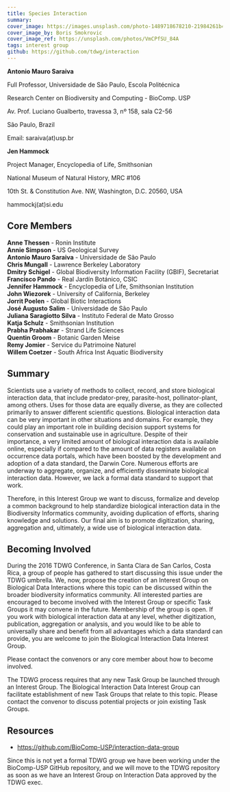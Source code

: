 ```yaml
---
title: Species Interaction
summary: 
cover_image: https://images.unsplash.com/photo-1489718678210-21984261b4f3
cover_image_by: Boris Smokrovic
cover_image_ref: https://unsplash.com/photos/VmCPfSU_84A
tags: interest group
github: https://github.com/tdwg/interaction
---
```


**Antonio Mauro Saraiva**


Full Professor, Universidade de São Paulo, Escola Politécnica 

Research Center on Biodiversity and Computing - BioComp. USP

Av. Prof. Luciano Gualberto, travessa 3, nº 158, sala C2-56

São Paulo, Brazil

Email: saraiva(at)usp.br
 
 
**Jen Hammock**


Project Manager, Encyclopedia of Life, Smithsonian

National Museum of Natural History, MRC #106

10th St. & Constitution Ave. NW, Washington, D.C. 20560, USA

hammockj(at)si.edu

## Core Members

**Anne Thessen** - Ronin Institute  
**Annie Simpson** - US Geological Survey  
**Antonio Mauro Saraiva** - Universidade de São Paulo  
**Chris Mungall** - Lawrence Berkeley Laboratory  
**Dmitry Schigel** - Global Biodiversity Information Facility (GBIF), Secretariat  
**Francisco Pando** - Real Jardín Botánico,  CSIC  
**Jennifer Hammock** - Encyclopedia of Life, Smithsonian Institution  
**John Wiezorek** - University of California, Berkeley  
**Jorrit Poelen** - Global Biotic Interactions  
**José Augusto Salim** - Universidade de São Paulo  
**Juliana Saragiotto Silva** - Instituto Federal de Mato Grosso  
**Katja Schulz** - Smithsonian Institution  
**Prabha Prabhakar** - Strand Life Sciences  
**Quentin Groom** - Botanic Garden Meise  
**Remy Jomier** -   Service du Patrimoine Naturel  
**Willem Coetzer** - South Africa  Inst Aquatic Biodiversity  

## Summary 

Scientists use a variety of methods to collect, record, and store biological interaction data, that include predator-prey, parasite-host, pollinator-plant, among others. Uses for those data are equally diverse, as they are collected primarily to answer different scientific questions. Biological interaction data can be very important in other situations and domains. For example, they could play an important role in building decision support systems for conservation and sustainable use in agriculture. 
Despite of their importance, a very limited amount of biological interaction data is available online, especially if compared to the amount of data registers available on occurrence data portals, which have been boosted by the development and adoption of a data standard, the Darwin Core. Numerous efforts are underway to aggregate, organize, and efficiently disseminate biological interaction data. However, we lack a formal data standard to support that work.

Therefore,  in this Interest Group we want to discuss, formalize and develop a common background to help standardize biological interaction data in the Biodiversity Informatics community, avoiding duplication of efforts, sharing knowledge and solutions. Our final aim is to promote digitization, sharing, aggregation and, ultimately, a wide use of biological interaction data.

## Becoming Involved
 
During the 2016 TDWG Conference, in Santa Clara de San Carlos, Costa Rica, a group of people has gathered to start discussing this issue under the TDWG umbrella. We, now, propose the creation of an Interest Group on Biological Data Interactions where this topic can be discussed within the broader biodiversity informatics community. 
All interested parties are encouraged to become involved with the Interest Group or specific Task Groups it may convene in the future. Membership of the group is open. If you work with biological interaction data at any level, whether digitization, publication, aggregation or analysis, and you would like to be able to universally share and benefit from all advantages which a data standard can provide, you are welcome to join the Biological Interaction Data Interest Group. 
 
Please contact the convenors or any core member about how to become involved. 
 
The TDWG process requires that any new Task Group be launched through an Interest Group. The Biological Interaction Data Interest Group can facilitate establishment of new Task Groups that relate to this topic. Please contact the convenor to discuss potential projects or join existing Task Groups. 
 
 
## Resources
- https://github.com/BioComp-USP/interaction-data-group

Since this is not yet a formal TDWG group we have been working under the BioComp-USP GitHub repository, and we will move to the TDWG repository as soon as we have an Interest Group on Interaction Data approved by the TDWG exec.

